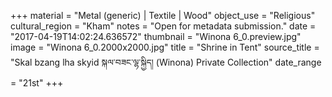 +++
material = "Metal (generic) | Textile  | Wood"
object_use = "Religious"
cultural_region = "Kham"
notes = "Open for metadata submission."
date = "2017-04-19T14:02:24.636572"
thumbnail = "Winona 6_0.preview.jpg"
image = "Winona 6_0.2000x2000.jpg"
title = "Shrine in Tent"
source_title = "Skal bzang lha skyid སྐལ་བཟང་ལྷ་སྐྱིད། (Winona) Private Collection"
date_range = "21st"
+++
